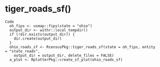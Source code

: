 # tiger_roads_sf()

    Code
      oh_fips <- usmap::fips(state = "ohio")
      output_dir <- withr::local_tempdir()
      if (!dir.exists(output_dir)) {
        dir.create(output_dir)
      }
      ohio_roads_sf <- RcensusPkg::tiger_roads_sf(state = oh_fips, entity = "state_roads",
        output_dir = output_dir, delete_files = FALSE)
      a_plot <- RplotterPkg::create_sf_plot(ohio_roads_sf)

